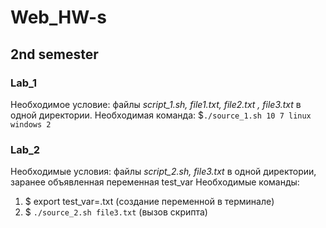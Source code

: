 # Web_HW-s

## 2nd semester

### Lab_1
Необходимое условие: файлы *script_1.sh, file1.txt, file2.txt , file3.txt* в одной директории.
Необходимая команда: $`./source_1.sh 10 7 linux windows 2`

### Lab_2
Необходимые условия: файлы *script_2.sh, file3.txt* в одной директории, заранее объявленная переменная test_var
Необходимые команды: 
1. $ export test_var=.txt (создание переменной в терминале)
2. $ `./source_2.sh file3.txt` (вызов скрипта)
